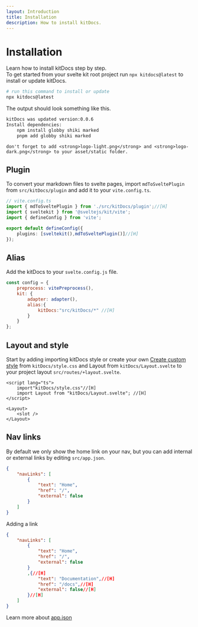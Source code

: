 ```yaml
---
layout: Introduction
title: Installation
description: How to install kitDocs.
---
```

# Installation
Learn how to install kitDocs step by step.<br />
To get started from your svelte kit root project run `npx kitdocs@latest` to install or update kitDocs.
```bash
# run this command to install or update
npx kitdocs@latest 
```
The output should look something like this.
```bash
kitDocs was updated version:0.0.6
Install dependencies:
    npm install globby shiki marked
    pnpm add globby shiki marked
```
```[WARNING]
don't forget to add <strong>logo-light.png</strong> and <strong>logo-dark.png</strong> to your asset/static folder.
```
## Plugin
To convert your markdown files to svelte pages, import `mdToSveltePlugin` from `src/kitDocs/plugin` and add it to your `vite.config.ts`.
```ts
// vite.config.ts
import { mdToSveltePlugin } from './src/kitDocs/plugin';//[H]
import { sveltekit } from '@sveltejs/kit/vite';
import { defineConfig } from 'vite';

export default defineConfig({
	plugins: [sveltekit(),mdToSveltePlugin()]//[H]
});
```

## Alias
Add the kitDocs to your `svelte.config.js` file.
```js
const config = {
	preprocess: vitePreprocess(),
	kit: {
		adapter: adapter(),
		alias:{
			kitDocs:"src/kitDocs/*" //[H]
		}
	}
};
```

## Layout and style
Start by adding importing kitDocs style or create your own [Create custom style](/docs/custom-style) from `kitDocs/style.css` and Layout from `kitDocs/Layout.svelte` to your project layout `src/routes/+layout.svelte`.<br>
```svelte
<script lang="ts">
    import"kitDocs/style.css"//[H]
    import Layout from "kitDocs/Layout.svelte"; //[H]
</script>

<Layout>
    <slot />
</Layout>
```

## Nav links
By default we only show the home link on your nav, but you can add internal or external links by editing `src/app.json`.
```json
{
    "navLinks": [
        {
            "text": "Home",
            "href": "/",
            "external": false
        }
    ]
}
```
Adding a link
```json
{
    "navLinks": [
        {
            "text": "Home",
            "href": "/",
            "external": false
        }
        ,{//[H]
            "text": "Documentation",//[H]
            "href": "/docs",//[H]
            "external": false//[H]
        }//[H]
    ]
}
```
Learn more about [app.json](/docs/files/app-json)